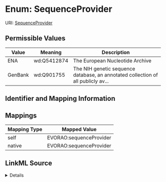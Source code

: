 # Enum: SequenceProvider



URI: [SequenceProvider](SequenceProvider.md)

## Permissible Values

| Value | Meaning | Description |
| --- | --- | --- |
| ENA | wd:Q5412874 | The European Nucleotide Archive |
| GenBank | wd:Q901755 | The NIH genetic sequence database, an annotated collection of all publicly av... |









## Identifier and Mapping Information








## Mappings

| Mapping Type | Mapped Value |
| ---  | ---  |
| self | EVORAO:sequenceProvider |
| native | EVORAO:sequenceProvider |




## LinkML Source

<details>
```yaml
name: sequenceProvider
rank: 1000
permissible_values:
  ENA:
    text: ENA
    description: The European Nucleotide Archive
    meaning: wd:Q5412874
  GenBank:
    text: GenBank
    description: The NIH genetic sequence database, an annotated collection of all
      publicly available DNA sequences
    meaning: wd:Q901755

```
</details>
